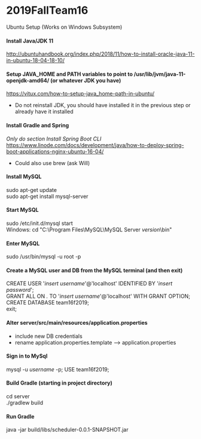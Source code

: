 # 2019FallTeam16
Ubuntu Setup (Works on Windows Subsystem)

#### Install Java/JDK 11
http://ubuntuhandbook.org/index.php/2018/11/how-to-install-oracle-java-11-in-ubuntu-18-04-18-10/

#### Setup JAVA_HOME and PATH variables to point to /usr/lib/jvm/java-11-openjdk-amd64/  (or whatever JDK you have)
https://vitux.com/how-to-setup-java_home-path-in-ubuntu/ <br>
- Do not reinstall JDK, you should have installed it in the previous step or already have it installed

#### Install Gradle and Spring
*Only do section Install Spring Boot CLI*
https://www.linode.com/docs/development/java/how-to-deploy-spring-boot-applications-nginx-ubuntu-16-04/ <br>
- Could also use brew (ask Will) <br>

#### Install MySQL 
sudo apt-get update <br>
sudo apt-get install mysql-server <br>

#### Start MySQL
sudo /etc/init.d/mysql start <br>
Windows: cd "C:\Program Files\MySQL\MySQL Server *version*\bin\" <br>

#### Enter MySQL
sudo /usr/bin/mysql -u root -p <br>

#### Create a MySQL user and DB from the MySQL terminal (and then exit)
CREATE USER '*insert username*'@'localhost' IDENTIFIED BY '*insert password*'; <br>
GRANT ALL ON *.* TO '*insert username*'@'localhost' WITH GRANT OPTION; <br>
CREATE DATABASE team16f2019; <br>
exit; <br>

#### Alter server/src/main/resources/application.properties 
- include new DB credentials
- rename application.properties.template --> application.properties

#### Sign in to MySql
mysql -u *username* -p;
USE team16f2019;
  
#### Build Gradle (starting in project directory)
cd server <br>
./gradlew build <br>

#### Run Gradle
java -jar build/libs/scheduler-0.0.1-SNAPSHOT.jar <br>
